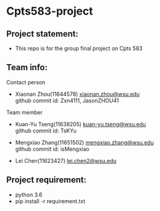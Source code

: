 # Cpts583-project

## Project statement:
* This repo is for the group final project on Cpts 583

## Team info:

Contact person
* Xiaonan Zhou(11644578) xiaonan.zhou@wsu.edu\
github commit id: Zxn4111, JasonZHOU41 

Team member
* Kuan-Yu Tseng(11638205) kuan-yu.tseng@wsu.edu\
github commit id: TsKYu

* Mengxiao Zhang(11651502) mengxiao.zhang@wsu.edu\
github commit id: isMengxiao

* Lei Chen(11623427) lei.chen2@wsu.edu

## Project requirement:
* python 3.6
* pip install -r requirement.txt
